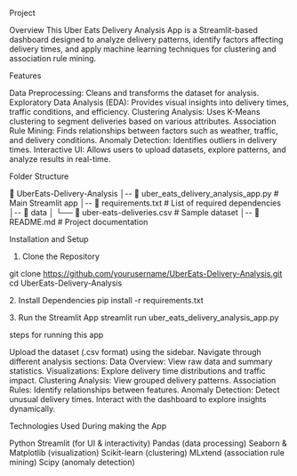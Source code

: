 Project

Overview
This Uber Eats Delivery Analysis App is a Streamlit-based dashboard designed to analyze delivery patterns, 
identify factors affecting delivery times, and apply machine learning techniques for
clustering and association rule mining.

Features

Data Preprocessing: Cleans and transforms the dataset for analysis.
Exploratory Data Analysis (EDA): Provides visual insights into delivery times, traffic conditions, and efficiency.
Clustering Analysis: Uses K-Means clustering to segment deliveries based on various attributes.
Association Rule Mining: Finds relationships between factors such as weather, traffic, and delivery conditions.
Anomaly Detection: Identifies outliers in delivery times.
Interactive UI: Allows users to upload datasets, explore patterns, and analyze results in real-time.

 Folder Structure

📂 UberEats-Delivery-Analysis
│-- 📄 uber_eats_delivery_analysis_app.py  # Main Streamlit app
│-- 📄 requirements.txt  # List of required dependencies
│-- 📂 data
│   └── 📄 uber-eats-deliveries.csv  # Sample dataset
│-- 📄 README.md  # Project documentation

 Installation and Setup

1. Clone the Repository

git clone https://github.com/yourusername/UberEats-Delivery-Analysis.git
cd UberEats-Delivery-Analysis

2️. Install Dependencies
pip install -r requirements.txt

3️. Run the Streamlit App
streamlit run uber_eats_delivery_analysis_app.py

steps for running this app 

Upload the dataset (.csv format) using the sidebar.
Navigate through different analysis sections:
Data Overview: View raw data and summary statistics.
Visualizations: Explore delivery time distributions and traffic impact.
Clustering Analysis: View grouped delivery patterns.
Association Rules: Identify relationships between features.
Anomaly Detection: Detect unusual delivery times.
Interact with the dashboard to explore insights dynamically.

Technologies Used During making the App

Python
Streamlit (for UI & interactivity)
Pandas (data processing)
Seaborn & Matplotlib (visualization)
Scikit-learn (clustering)
MLxtend (association rule mining)
Scipy (anomaly detection)
